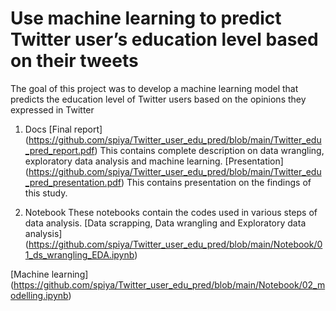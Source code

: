 # Use machine learning to predict Twitter user’s education level based on their tweets
The goal of this project was to develop a machine learning model that predicts the education level of Twitter users based on the opinions they expressed in Twitter

1.	Docs
[Final report] (https://github.com/spiya/Twitter_user_edu_pred/blob/main/Twitter_edu_pred_report.pdf)
This contains complete description on data wrangling, exploratory data analysis and machine learning.
[Presentation] (https://github.com/spiya/Twitter_user_edu_pred/blob/main/Twitter_edu_pred_presentation.pdf)
This contains presentation on the findings of this study.

2.	Notebook
These notebooks contain the codes used in various steps of data analysis.
[Data scrapping, Data wrangling and Exploratory data analysis] (https://github.com/spiya/Twitter_user_edu_pred/blob/main/Notebook/01_ds_wrangling_EDA.ipynb)

[Machine learning] (https://github.com/spiya/Twitter_user_edu_pred/blob/main/Notebook/02_modelling.ipynb)
